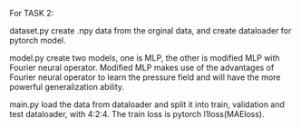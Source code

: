 For TASK 2:

dataset.py create .npy data from the orginal data, and create dataloader for pytorch model.

model.py create two models, one is MLP, the other is modified MLP with Fourier neural operator. Modified MLP makes use of the advantages of Fourier neural operator to learn the pressure field and will have the more powerful generalization ability.

main.py load the data from dataloader and split it into train, validation and test dataloader, with 4:2:4. The train loss is pytorch l1loss(MAEloss).
